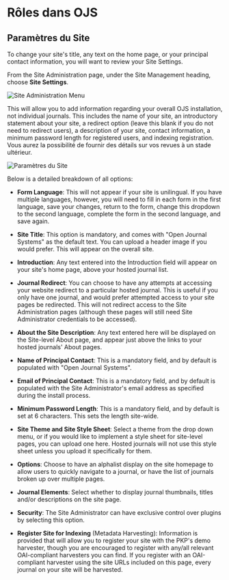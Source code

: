 # Rôles dans OJS

## Paramètres du Site

To change your site's title, any text on the home page, or your principal contact information, you will want to review your Site Settings.

From the Site Administration page, under the Site Management heading, choose **Site Settings**.

![Site Administration Menu](images/chapter4/site_admin.png)

This will allow you to add information regarding your overall OJS installation, not individual journals. This includes the name of your site, an introductory statement about your site, a redirect option (leave this blank if you do not need to redirect users), a description of your site, contact information, a minimum password length for registered users, and indexing registration. Vous aurez la possibilité de fournir des détails sur vos revues à un stade ultérieur.

![Paramètres du Site](images/chapter4/sa_site_settings.png)

Below is a detailed breakdown of all options:

* **Form Language**: This will not appear if your site is unilingual. If you have multiple languages, however, you will need to fill in each form in the first language, save your changes, return to the form, change this dropdown to the second language, complete the form in the second language, and save again.

* **Site Title**: This option is mandatory, and comes with "Open Journal Systems" as the default text. You can upload a header image if you would prefer. This will appear on the overall site.

* **Introduction**: Any text entered into the Introduction field will appear on your site's home page, above your hosted journal list.

* **Journal Redirect**: You can choose to have any attempts at accessing your website redirect to a particular hosted journal. This is useful if you only have one journal, and would prefer attempted access to your site pages be redirected. This will not redirect access to the Site Administration pages (although these pages will still need Site Administrator credentials to be accessed).

* **About the Site Description**: Any text entered here will be displayed on the Site-level About page, and appear just above the links to your hosted journals' About pages.

* **Name of Principal Contact**: This is a mandatory field, and by default is populated with "Open Journal Systems".

* **Email of Principal Contact**: This is a mandatory field, and by default is populated with the Site Administrator's email address as specified during the install process.

* **Minimum Password Length**: This is a mandatory field, and by default is set at 6 characters. This sets the length site-wide.

* **Site Theme and Site Style Sheet**: Select a theme from the drop down menu, or if you would like to implement a style sheet for site-level pages, you can upload one here. Hosted journals will not use this style sheet unless you upload it specifically for them.

* **Options**: Choose to have an alphalist display on the site homepage to allow users to quickly navigate to a journal, or have the list of journals broken up over multiple pages.

* **Journal Elements**: Select whether to display journal thumbnails, titles and/or descriptions on the site page.

* **Security**: The Site Administrator can have exclusive control over plugins by selecting this option.

* **Register Site for Indexing** (Metadata Harvesting): Information is provided that will allow you to register your site with the PKP's demo harvester, though you are encouraged to register with any/all relevant OAI-compliant harvesters you can find. If you register with an OAI-compliant harvester using the site URLs included on this page, every journal on your site will be harvested.

